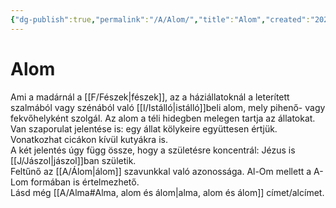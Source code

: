 ```yaml
---
{"dg-publish":true,"permalink":"/A/Alom/","title":"Alom","created":"2023-10-26T05:09","updated":"2024-10-22T22:04"}
---
```



# Alom

Ami a madárnál a [[F/Fészek\|fészek]], az a háziállatoknál a leterített szalmából vagy szénából való [[I/Istálló\|istálló]]beli alom, mely pihenő- vagy fekvőhelyként szolgál. Az alom a téli hidegben melegen tartja az állatokat. Van szaporulat jelentése is: egy állat kölykeire együttesen értjük. Vonatkozhat cicákon kívül kutyákra is.  
A két jelentés úgy függ össze, hogy a születésre koncentrál: Jézus is [[J/Jászol\|jászol]]ban születik.  
Feltűnő az [[A/Álom\|álom]] szavunkkal való azonossága. Al-Om mellett a A-Lom formában is értelmezhető.  
Lásd még [[A/Alma#Alma, alom és álom\|alma, alom és álom]] címet/alcímet.  